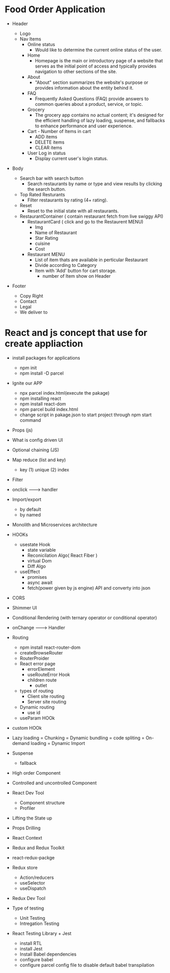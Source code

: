 # Food Order Application

- Header
   - Logo
   - Nav Items
        - Online status
            - Would like to determine the current online status of the user.
        - Home
            - Homepage is the main or introductory page of a website that serves as the initial point of access and typically provides navigation to other sections of the site.
        - About
            - "About" section summarizes the website's purpose or provides information about the entity behind it.
        - FAQ
            - Frequently Asked Questions (FAQ) provide answers to common queries about a product, service, or topic.
        - Grocery
            - The grocery app contains no actual content; it's designed for the efficient handling of lazy loading, suspense, and fallbacks to  enhance performance and user experience.
        - Cart - Number of Items in cart
            - ADD items
            - DELETE items
            - CLEAR items
        - User Log in status
            - Display current user's login status.

- Body
    - Search bar with search button
        - Search restaurants by name or type and view results by clicking the search button.
    - Top Rated Resturants
        - Filter restaurants by rating (4+ rating).
    - Reset
        - Reset to the initial state with all restaurants.
    - RestaurantContainer ( contain restaurant fetch from live swiggy API)
        - RestaurantCard ( click and go to the Restaurent MENU)
            - Img
            - Name of Restaurant
            - Star Rating
            - cuisine
            - Cost
        - Restaurant MENU
            - List of item thats are available in perticular Restaurant
            - Divide according to Category
            - Item with 'Add' button for cart storage.
                - number of Item show on Header 

- Footer
    - Copy Right
    - Contact 
    - Legal
    - We deliver to




# React and js concept that use for create appliaction

- install packages for applications
    - npm init
    - npm install -D parcel
- Ignite our APP
    - npx parcel index.html(execute the pakage)
    - npm installing react
    - npm install react-dom
    - npm parcel build index.html
    - change script in pakage.json to start project through npm start command

- Props (js)
- What is config driven UI
- Optional chaining (JS)
- Map reduce (list and key)
    - key (1) unique
          (2) index
- Filter
- onclick ---> handler
- Import/export
    - by default
    - by named
- Monolith and Microservices architecture
- HOOKs
    - usestate Hook
        - state variable
        - Reconicilation Algo( React Fiber )
        - virtual Dom
        - Diff Algo
    - useEffect
        - promises
        - async await
        - fetch(power given by js engine) API and converty into json

- CORS 
- Shimmer UI
- Conditional Rendering (with ternary operator or conditional operator)
- onChange  ---> Handler

- Routing
   - npm install react-router-dom
   - createBrowseRouter
   - RouterProider
   - React error page
        - errorElement
        - useRouteError Hook
        - children route
            - outlet
    - types of routing
        - Client site routing
        - Server site routing
    - Dynamic routing
        - use id 
    - useParam HOOk

- custom HOOk
- Lazy loading = Chunking = Dynamic bundling = code spliting = On-demand loading = Dynamic Import
- Suspense
    - fallback

- High order Component
- Controlled and uncontrolled Component
- React Dev Tool
    - Component structure
    - Profiler 
- Lifting the State up 
- Props Drilling
- React Context

- Redux and Redux Toolkit
- react-redux-packge
- Redux store
    - Action/reducers
    - useSelector
    - useDispatch
- Redux Dev Tool


- Type of testing
    - Unit Testing
    - Intregation Testing


- React Testing Library  + Jest
    - install RTL
    - install Jest
    - Install Babel dependencies
    - configure babel
    - configure parcel config file to disable default babel transpilation






